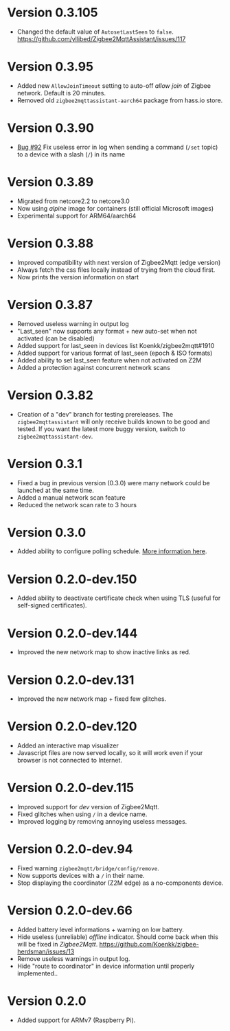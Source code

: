 # Version 0.3.105
* Changed the default value of `AutosetLastSeen` to `false`. <https://github.com/yllibed/Zigbee2MqttAssistant/issues/117>

# Version 0.3.95
* Added new `AllowJoinTimeout` setting to auto-off _allow join_ of Zigbee network. Default is 20 minutes.
* Removed old `zigbee2mqttassistant-aarch64` package from hass.io store.

# Version 0.3.90
* [Bug #92](https://github.com/yllibed/Zigbee2MqttAssistant/issues/92) Fix useless error in log when sending a command (`/set` topic) to a device with a slash (`/`) in its name

# Version 0.3.89
* Migrated from netcore2.2 to netcore3.0
* Now using _alpine_ image for containers (still official Microsoft images)
* Experimental support for ARM64/aarch64

# Version 0.3.88
* Improved compatibility with next version of Zigbee2Mqtt (edge version)
* Always fetch the css files locally instead of trying from the cloud first.
* Now prints the version information on start

# Version 0.3.87
* Removed useless warning in output log
* "Last_seen" now supports any format + new auto-set when not activated (can be disabled)
* Added support for last_seen in devices list Koenkk/zigbee2mqtt#1910
* Added support for various format of last_seen (epoch & ISO formats)
* Added ability to set last_seen feature when not activated on Z2M
* Added a protection against concurrent network scans

# Version 0.3.82
* Creation of a "dev" branch for testing prereleases. The `zigbee2mqttassistant` will only receive builds known to be good and tested. If you want the latest more buggy version, switch to `zigbee2mqttassistant-dev`.

# Version 0.3.1
* Fixed a bug in previous version (0.3.0) were many network could be launched at the same time.
* Added a manual network scan feature
* Reduced the network scan rate to 3 hours

# Version 0.3.0
* Added ability to configure polling schedule. [More information here](https://github.com/yllibed/Zigbee2MqttAssistant#settings).

# Version 0.2.0-dev.150
* Added ability to deactivate certificate check when using TLS (useful for self-signed certificates).

# Version 0.2.0-dev.144
* Improved the new network map to show inactive links as red.

# Version 0.2.0-dev.131
* Improved the new network map + fixed few glitches.

# Version 0.2.0-dev.120
* Added an interactive map visualizer
* Javascript files are now served locally, so it will work even if your browser is not connected to Internet.

# Version 0.2.0-dev.115
* Improved support for _dev_ version of Zigbee2Mqtt.
* Fixed glitches when using `/` in a device name.
* Improved logging by removing annoying useless messages.

# Version 0.2.0-dev.94
* Fixed warning `zigbee2mqtt/bridge/config/remove`.
* Now supports devices with a `/` in their name.
* Stop displaying the coordinator (Z2M edge) as a no-components device.

# Version 0.2.0-dev.66
* Added battery level informations + warning on low battery.
* Hide useless (unreliable) _offline_ indicator. Should come back when this will be fixed in _Zigbee2Mqtt_.
  https://github.com/Koenkk/zigbee-herdsman/issues/13
* Remove useless warnings in output log.
* Hide "route to coordinator" in device information until properly implemented..

# Version 0.2.0
* Added support for ARMv7 (Raspberry Pi).
